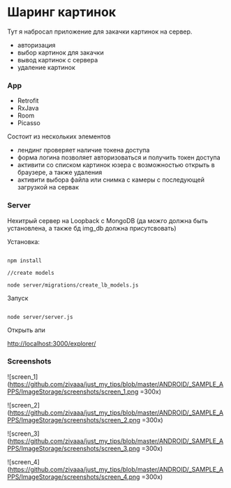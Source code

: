 # Шаринг картинок

Тут я набросал приложение для закачки картинок на сервер. 

 - авторизация
 - выбор картинок для закачки
 - вывод картинок с сервера
 - удаление картинок

### App

 - Retrofit
 - RxJava
 - Room
 - Picasso
 
Состоит из нескольких элементов
 - лендинг проверяет наличие токена доступа
 - форма логина позволяет авторизоваться и получить токен доступа
 - активити со списком картинок юзера с возможностью открыть в браузере, а также удаления
 - активити выбора файла или снимка с камеры с последующей загрузкой на сервак
 
### Server

Нехитрый сервер на Loopback с MongoDB (да можго должна быть установлена, а также бд img_db должна присутсвовать)

Установка:

```

npm install

//create models

node server/migrations/create_lb_models.js

```

Запуск

```

node server/server.js

```

Открыть апи

[http://localhost:3000/explorer/](http://localhost:3000/explorer/)



### Screenshots

![screen_1](https://github.com/zivaaa/just_my_tips/blob/master/ANDROID/_SAMPLE_APPS/ImageStorage/screenshots/screen_1.png =300x) 

![screen_2](https://github.com/zivaaa/just_my_tips/blob/master/ANDROID/_SAMPLE_APPS/ImageStorage/screenshots/screen_2.png =300x) 

![screen_3](https://github.com/zivaaa/just_my_tips/blob/master/ANDROID/_SAMPLE_APPS/ImageStorage/screenshots/screen_3.png =300x) 

![screen_4](https://github.com/zivaaa/just_my_tips/blob/master/ANDROID/_SAMPLE_APPS/ImageStorage/screenshots/screen_4.png =300x) 